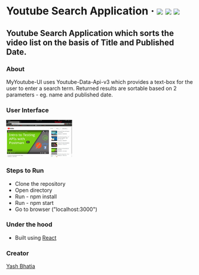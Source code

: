 # Youtube Search Application &middot;  ![](https://img.shields.io/github/license/mashape/apistatus.svg) ![](https://img.shields.io/npm/v/npm.svg) ![](https://img.shields.io/node/v/@stdlib/stdlib/latest.svg?registry_uri=https%3A%2F%2Fregistry.npmjs.com)

## Youtube Search Application which sorts the video list on the basis of Title and Published Date.

### About
MyYoutube-UI uses Youtube-Data-Api-v3 which provides a text-box for the user to enter a search term. Returned results are sortable based on 2 parameters - eg. name and published date.

### User Interface
<img src="./Screenshot.png" width=35% height=35%/>

### Steps to Run
 - Clone the repository
 - Open directory
 - Run - npm install
 - Run - npm start
 - Go to browser ("localhost:3000")

### Under the hood
 - Built using [React](https://reactjs.org/)

### Creator
[Yash Bhatia](https://github.com/YashBhatia97) 

